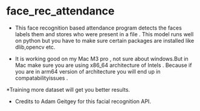 # face_rec_attendance

* This face recognition based attendance program detects the faces labels them and stores who were present in a file .
This model runs well on python but you have to make sure certain packages are installed like dlib,opencv etc.

* It is working good on my Mac M3 pro , not sure about windows.But in Mac make sure you are using x86_64 architecture
of Intels . Because if you are in arm64 version of architecture you will end up in compatabilityissues .

  
*Training more dataset will get you better results.

* Credits to Adam Geitgey for this facial recognition API.

